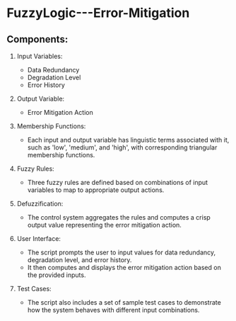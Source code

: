 # FuzzyLogic---Error-Mitigation
## Components:
1. Input Variables:
   - Data Redundancy
   - Degradation Level
   - Error History
     
2. Output Variable:
   - Error Mitigation Action
     
3. Membership Functions:
   - Each input and output variable has linguistic terms associated with it, such as 'low', 'medium', and 'high', with corresponding triangular membership 
     functions.
4. Fuzzy Rules:
   - Three fuzzy rules are defined based on combinations of input variables to map to appropriate output actions.

5. Defuzzification:
    - The control system aggregates the rules and computes a crisp output value representing the error mitigation action.
    
6. User Interface:
   - The script prompts the user to input values for data redundancy, degradation level, and error history.
   - It then computes and displays the error mitigation action based on the provided inputs.
     
7. Test Cases:
   - The script also includes a set of sample test cases to demonstrate how the system behaves with different input combinations.
